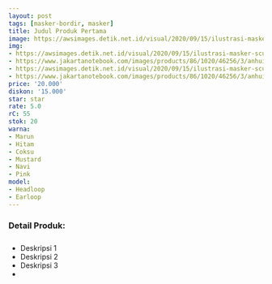 ```yaml
---
layout: post
tags: [masker-bordir, masker]
title: Judul Produk Pertama
image: https://awsimages.detik.net.id/visual/2020/09/15/ilustrasi-masker-scuba-ist.png?w=650
img:
- https://awsimages.detik.net.id/visual/2020/09/15/ilustrasi-masker-scuba-ist.png?w=650
- https://www.jakartanotebook.com/images/products/86/1020/46256/3/anhui-masker-anti-polusi-virus-corona-kn95-1-pcs-sy9600-white-28.jpg
- https://awsimages.detik.net.id/visual/2020/09/15/ilustrasi-masker-scuba-ist.png?w=650
- https://www.jakartanotebook.com/images/products/86/1020/46256/3/anhui-masker-anti-polusi-virus-corona-kn95-1-pcs-sy9600-white-28.jpg
price: '20.000'
diskon: '15.000'
star: star
rate: 5.0
rC: 55
stok: 20
warna:
- Marun
- Hitam
- Coksu
- Mustard
- Navi
- Pink
model:
- Headloop
- Earloop
---
```


<h3 style="font-size: revert;padding-bottom: 10px;">Detail Produk:</h3>
<ul>
<li>Deskripsi 1</li>
<li>Deskripsi 2</li>
<li>Deskripsi 3</li>
<li> </li>
</ul>

